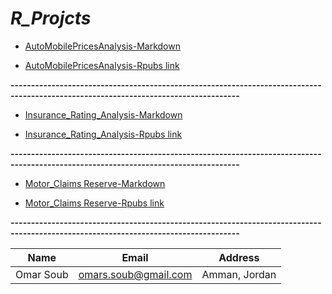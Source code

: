 # *R_Projcts*

* [AutoMobilePricesAnalysis-Markdown](https://github.com/omars1234/R_Projects/blob/06e4ad905c8fa826ff9ef15e45f7de677bfba1e8/R_Projects/AutoMobilePricesAnalysis/AutoMobilePricesAnalysis.Rmd)  


* [AutoMobilePricesAnalysis-Rpubs link](https://github.com/omars1234/R_Projects/blob/21ebed79344a7eaade8c5a140de0a20440f1cb17/R_Projects/AutoMobilePricesAnalysis/AutoMobilePricesAnalysis.md) 


**------------------------------------------------------------------------------------------------------------------------------------** 

* [Insurance_Rating_Analysis-Markdown](https://github.com/omars1234/R_Projects/blob/a0a5402cc659c5e4d3c9c719946832eeb53fbec3/R_Projects/Insurance_Rating_Analysis/insurance_data.Rmd)  


* [Insurance_Rating_Analysis-Rpubs link](https://github.com/omars1234/R_Projects/blob/a0a5402cc659c5e4d3c9c719946832eeb53fbec3/R_Projects/Insurance_Rating_Analysis/insurance_data.md) 


**------------------------------------------------------------------------------------------------------------------------------------** 


* [Motor_Claims Reserve-Markdown](https://github.com/omars1234/R_Projects/blob/a0a5402cc659c5e4d3c9c719946832eeb53fbec3/R_Projects/Motor_Claims%20Reserve/Claims-Reserved.Rmd)

* [Motor_Claims Reserve-Rpubs link](https://github.com/omars1234/R_Projects/blob/a0a5402cc659c5e4d3c9c719946832eeb53fbec3/R_Projects/Motor_Claims%20Reserve/Motor_Claims_Reserve.md)


**------------------------------------------------------------------------------------------------------------------------------------**

|Name|Email|Address|    
|----|-----|-------|     
|Omar Soub|omars.soub@gmail.com|Amman, Jordan|
